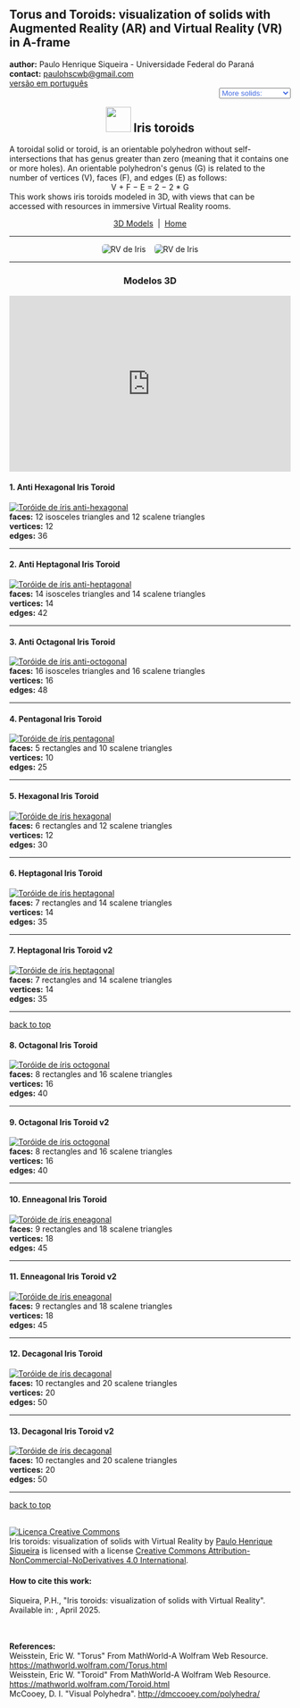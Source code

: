 <link rel="stylesheet" href="../scripts/style1.css">
<meta charset="utf-8">
<link rel="icon" type="image/png" href="vr/salas/imagens/icone.png">
<h2>Torus and Toroids: visualization of solids with Augmented Reality (AR) and Virtual Reality (VR) in A-frame</h2>
 <b>author:</b> Paulo Henrique Siqueira - Universidade Federal do Paraná
 <br><b>contact:</b> <a href="#">paulohscwb@gmail.com</a>
 <br><a href="https://paulohscwb.github.io/torus-toroids/iris/pt-br/">versão em português</a>
 <form style="margin: 0 auto; float:right; text-align:right; width:100%; margin-bottom:15px;">
	<select id="url" onchange="urlHandler(this.value)" style="color:royalblue;">
		<option disabled selected value>More solids:</option>
		<option value="../basic/">Torus and toroids</option>
		<option value="../tetragonal/">Tetragonal toroids</option>
		<option disabled value="../iris/">Iris toroids</option>
		<!--<option value="../mobius-cairo/">Mobius and Cairo toroids</option>
		<option value="../regular/">Regular toroids</option>
		<option value="../hexagonal/">Hexagonal toroids</option>
		<option value="../heptagonal/">Heptagonal dodecahedrons</option>
		<option value="../regular1/">Regular polygonal toroids 1</option>
		<option value="../regular2/">Regular polygonal toroids 2</option>
		<option value="../regular3/">Regular polygonal toroids 3</option>
		<option value="../rings/">Rings toroids</option>
		<option value="../regular4/">Regular polygonal toroids 4</option>
		<option value="../regular5/">Regular polygonal toroids 5</option>-->
	</select>
</form>
<script>
function urlHandler(value) {                               
    window.location.assign(`${value}`);
}
</script>

<p id="p1"></p>
  <h2 align="center"><img src="vr/salas/imagens/icone.png" style="margin-bottom:-10px" width="45"> Iris toroids</h2>
A toroidal solid or toroid, is an orientable polyhedron without self-intersections that has genus greater than zero (meaning that it contains one or more holes). An orientable polyhedron's genus (G) is related to the number of vertices (V), faces (F), and edges (E) as follows:
<center>V + F − E = 2 − 2 * G</center>
This work shows iris toroids modeled in 3D, with views that can be accessed with resources in immersive Virtual Reality rooms.
 <p align="center"><a href="#m3d">3D Models</a><span>&nbsp;&nbsp;|&nbsp;&nbsp;</span><a href="../">Home</a></p>
 <hr>
 <p align="center"><img src="vr/salas/videos/iris1.gif" style="max-width: 45%; border-radius:5px; margin-right:15px" loading="lazy" alt="RV de Iris"/><img src="vr/salas/videos/iris2.gif" style="max-width: 45%; border-radius:5px;" loading="lazy" alt="RV de Iris"/></p>
<hr>
<h3 id="m3d" align="center">Modelos 3D</h3>
<iframe width="560" height="315" style="max-width:100%" src="https://www.youtube.com/embed/videoseries?list=PLy0I_lGW8HxXgcL9RxOVEfCA1KDLByHZt" title="YouTube video player" frameborder="0" allow="accelerometer; autoplay; clipboard-write; encrypted-media; gyroscope; picture-in-picture; web-share" allowfullscreen></iframe>
<h4>1. Anti Hexagonal Iris Toroid</h4>
<a href="vr/AntiHexagonalIrisToroid.htm" target="_blank" title="3D model" class="fotoA"><img src="ar/1A.png" class="foto" alt="Toróide de íris anti-hexagonal"></a>
 <br><b>faces:</b> 12 isosceles triangles and 12 scalene triangles
 <br><b>vertices:</b> 12
 <br><b>edges:</b> 36
 <br>
<hr>
<h4>2. Anti Heptagonal Iris Toroid</h4>
<a href="vr/AntiHeptagonalIrisToroid.htm" target="_blank" title="3D model" class="fotoA"><img src="ar/2A.png" class="foto" alt="Toróide de íris anti-heptagonal"></a>
 <br><b>faces:</b> 14 isosceles triangles and 14 scalene triangles
 <br><b>vertices:</b> 14
 <br><b>edges:</b> 42
 <br>
<hr>
<h4>3. Anti Octagonal Iris Toroid</h4>
<a href="vr/AntiOctagonalIrisToroid.htm" target="_blank" title="3D model" class="fotoA"><img src="ar/3A.png" class="foto" alt="Toróide de íris anti-octogonal"></a>
 <br><b>faces:</b> 16 isosceles triangles and 16 scalene triangles
 <br><b>vertices:</b> 16
 <br><b>edges:</b> 48
 <br>
<hr>
<h4>4. Pentagonal Iris Toroid</h4>
<a href="vr/PentagonalIrisToroid.htm" target="_blank" title="3D model" class="fotoA"><img src="ar/4A.png" class="foto" alt="Toróide de íris pentagonal"></a>
 <br><b>faces:</b> 5 rectangles and 10 scalene triangles
 <br><b>vertices:</b> 10
 <br><b>edges:</b> 25
 <br>
<hr>
<h4>5. Hexagonal Iris Toroid</h4>
<a href="vr/HexagonalIrisToroid.htm" target="_blank" title="3D model" class="fotoA"><img src="ar/5A.png" class="foto" alt="Toróide de íris hexagonal"></a>
 <br><b>faces:</b> 6 rectangles and 12 scalene triangles
 <br><b>vertices:</b> 12
 <br><b>edges:</b> 30
 <br>
<hr>
<h4>6. Heptagonal Iris Toroid</h4>
<a href="vr/HeptagonalIrisToroid.htm" target="_blank" title="3D model" class="fotoA"><img src="ar/6A.png" class="foto" alt="Toróide de íris heptagonal"></a>
 <br><b>faces:</b> 7 rectangles and 14 scalene triangles
 <br><b>vertices:</b> 14
 <br><b>edges:</b> 35
 <br>
<hr>
<h4>7. Heptagonal Iris Toroid v2</h4>
<a href="vr/HeptagonalIrisToroid2.htm" target="_blank" title="3D model" class="fotoA"><img src="ar/7A.png" class="foto" alt="Toróide de íris heptagonal"></a>
 <br><b>faces:</b> 7 rectangles and 14 scalene triangles
 <br><b>vertices:</b> 14
 <br><b>edges:</b> 35
 <br>
<hr>
<p class="topop"><a href="#p1" class="topo">back to top</a></p>
<h4>8. Octagonal Iris Toroid</h4>
<a href="vr/OctagonalIrisToroid.htm" target="_blank" title="3D model" class="fotoA"><img src="ar/8A.png" class="foto" alt="Toróide de íris octogonal"></a>
 <br><b>faces:</b> 8 rectangles and 16 scalene triangles
 <br><b>vertices:</b> 16
 <br><b>edges:</b> 40
 <br>
<hr>
<h4>9. Octagonal Iris Toroid v2</h4>
<a href="vr/OctagonalIrisToroid2.htm" target="_blank" title="3D model" class="fotoA"><img src="ar/9A.png" class="foto" alt="Toróide de íris octogonal"></a>
 <br><b>faces:</b> 8 rectangles and 16 scalene triangles
 <br><b>vertices:</b> 16
 <br><b>edges:</b> 40
 <br>
<hr>
<h4>10. Enneagonal Iris Toroid</h4>
<a href="vr/EnneagonalIrisToroid.htm" target="_blank" title="3D model" class="fotoA"><img src="ar/10A.png" class="foto" alt="Toróide de íris eneagonal"></a>
 <br><b>faces:</b> 9 rectangles and 18 scalene triangles
 <br><b>vertices:</b> 18
 <br><b>edges:</b> 45
 <br>
<hr>
<h4>11. Enneagonal Iris Toroid v2</h4>
<a href="vr/EnneagonalIrisToroid2.htm" target="_blank" title="3D model" class="fotoA"><img src="ar/11A.png" class="foto" alt="Toróide de íris eneagonal"></a>
 <br><b>faces:</b> 9 rectangles and 18 scalene triangles
 <br><b>vertices:</b> 18
 <br><b>edges:</b> 45
 <br>
<hr>
<h4>12. Decagonal Iris Toroid</h4>
<a href="vr/DecagonalIrisToroid.htm" target="_blank" title="3D model" class="fotoA"><img src="ar/12A.png" class="foto" alt="Toróide de íris decagonal"></a>
 <br><b>faces:</b> 10 rectangles and 20 scalene triangles
 <br><b>vertices:</b> 20
 <br><b>edges:</b> 50
 <br>
<hr>
<h4>13. Decagonal Iris Toroid v2</h4>
<a href="vr/DecagonalIrisToroid2.htm" target="_blank" title="3D model" class="fotoA"><img src="ar/13A.png" class="foto" alt="Toróide de íris decagonal"></a>
 <br><b>faces:</b> 10 rectangles and 20 scalene triangles
 <br><b>vertices:</b> 20
 <br><b>edges:</b> 50
 <br>
<hr>
<p class="topop"><a href="#p1" class="topo">back to top</a></p>


<br><a rel="license" href="http://creativecommons.org/licenses/by-nc-nd/4.0/"><img alt="Licença Creative Commons" style="border-width:0" src="https://i.creativecommons.org/l/by-nc-nd/4.0/88x31.png" loading="lazy"/></a><br /><span xmlns:dct="http://purl.org/dc/terms/" property="dct:title">Iris toroids: visualization of solids with Virtual Reality</span> by <a xmlns:cc="http://creativecommons.org/ns#" href="https://paulohscwb.github.io/torus-toroids/iris/" property="cc:attributionName" rel="cc:attributionURL">Paulo Henrique Siqueira</a> is licensed with a license <a rel="license" href="http://creativecommons.org/licenses/by-nc-nd/4.0/">Creative Commons Attribution-NonCommercial-NoDerivatives 4.0 International</a>.

<h4>How to cite this work:</h4> 
<p>Siqueira, P.H., "Iris toroids: visualization of solids with Virtual Reality". Available in: <https://paulohscwb.github.io/torus-toroids/iris/>, April 2025.</p>
<!--<a target="_blank" href="https://doi.org/10.5281/zenodo.14502405"><img src="https://zenodo.org/badge/DOI/10.5281/zenodo.14502405.svg" alt="DOI"></a>-->
<br><br><b>References:</b>
<br>Weisstein, Eric W. "Torus" From MathWorld-A Wolfram Web Resource. <a href="https://mathworld.wolfram.com/Torus.html" target="_blank">https://mathworld.wolfram.com/Torus.html</a>
<br>Weisstein, Eric W. "Toroid" From MathWorld-A Wolfram Web Resource. <a href="https://mathworld.wolfram.com/Toroid.html" target="_blank">https://mathworld.wolfram.com/Toroid.html</a>
<br>McCooey, D. I. "Visual Polyhedra". <a href="http://dmccooey.com/polyhedra/" target="_blank">http://dmccooey.com/polyhedra/</a>
